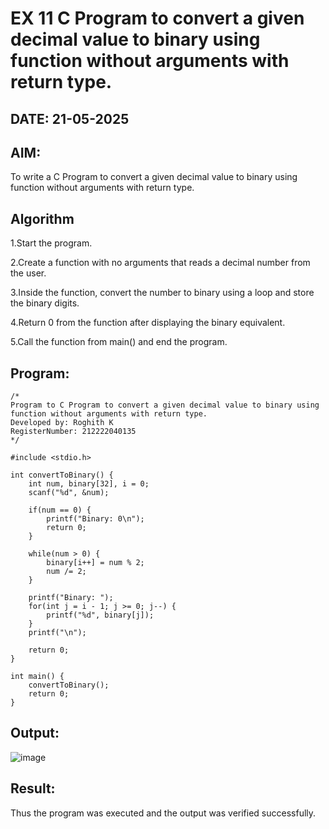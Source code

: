 # EX 11 C Program to convert a given decimal value to binary using function without arguments with return type.
## DATE: 21-05-2025
## AIM:
To write a C Program to convert a given decimal value to binary using function without arguments with return type.

## Algorithm
1.Start the program.

2.Create a function with no arguments that reads a decimal number from the user.

3.Inside the function, convert the number to binary using a loop and store the binary digits.

4.Return 0 from the function after displaying the binary equivalent.

5.Call the function from main() and end the program.

## Program:
```
/*
Program to C Program to convert a given decimal value to binary using function without arguments with return type.
Developed by: Roghith K
RegisterNumber: 212222040135
*/

#include <stdio.h>

int convertToBinary() {
    int num, binary[32], i = 0;
    scanf("%d", &num);

    if(num == 0) {
        printf("Binary: 0\n");
        return 0;
    }

    while(num > 0) {
        binary[i++] = num % 2;
        num /= 2;
    }

    printf("Binary: ");
    for(int j = i - 1; j >= 0; j--) {
        printf("%d", binary[j]);
    }
    printf("\n");

    return 0;
}

int main() {
    convertToBinary();
    return 0;
}
```

## Output:
![image](https://github.com/user-attachments/assets/3ab6ac42-9215-4546-ab0e-c6da080d4e96)


## Result:
Thus the program was executed and the output was verified successfully.
